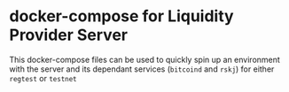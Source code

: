 # docker-compose for Liquidity Provider Server

This docker-compose files can be used to quickly spin up an environment with the server and its
dependant services (`bitcoind` and `rskj`) for either `regtest` or `testnet`
